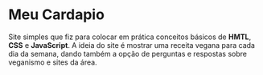 # Meu Cardapio
 Site simples que fiz para colocar em prática conceitos básicos de **HMTL**, **CSS** e **JavaScript**.
 A ideia do site é mostrar uma receita vegana para cada dia da semana, dando também a opção de perguntas e respostas sobre veganismo e sites da área.
